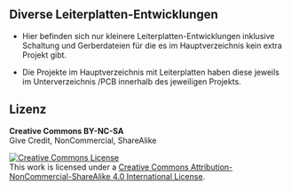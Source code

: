 
## Diverse Leiterplatten-Entwicklungen 

- Hier befinden sich nur kleinere Leiterplatten-Entwicklungen inklusive Schaltung und Gerberdateien für die es im Hauptverzeichnis kein extra Projekt gibt.

- Die Projekte im Hauptverzeichnis mit Leiterplatten haben diese jeweils im Unterverzeichnis /PCB innerhalb des jeweiligen Projekts.


## Lizenz

**Creative Commons BY-NC-SA**<br>
Give Credit, NonCommercial, ShareAlike

<a rel="license" href="http://creativecommons.org/licenses/by-nc-sa/4.0/"><img alt="Creative Commons License" style="border-width:0" src="https://i.creativecommons.org/l/by-nc-sa/4.0/88x31.png" /></a><br />This work is licensed under a <a rel="license" href="http://creativecommons.org/licenses/by-nc-sa/4.0/">Creative Commons Attribution-NonCommercial-ShareAlike 4.0 International License</a>.
